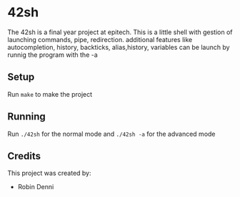 # 42sh
The 42sh is a final year project at epitech.
This is a little shell with gestion of launching commands, pipe, redirection.
additional features like autocompletion, history, backticks, alias,history, variables can be launch by runnig the program with the -a




Setup
-----

Run `make` to make the project


Running
-------

Run `./42sh` for the normal mode and `./42sh -a` for the advanced mode


Credits
-------

This project was created by:
* Robin Denni
